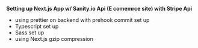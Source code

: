 **Setting up Next.js App w/ Sanity.io Api (E comemrce site) with Stripe Api**

- using prettier on backend with prehook commit set up
- Typescript set up
- Sass set up
- using Next.js gzip compression

